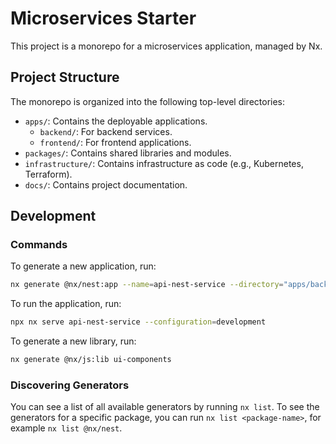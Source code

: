 # Microservices Starter

This project is a monorepo for a microservices application, managed by Nx.

## Project Structure

The monorepo is organized into the following top-level directories:

-   `apps/`: Contains the deployable applications.
    -   `backend/`: For backend services.
    -   `frontend/`: For frontend applications.
-   `packages/`: Contains shared libraries and modules.
-   `infrastructure/`: Contains infrastructure as code (e.g., Kubernetes, Terraform).
-   `docs/`: Contains project documentation.

## Development

### Commands

To generate a new application, run:
```bash
nx generate @nx/nest:app --name=api-nest-service --directory="apps/backend/api-nest-service"
```
To run the application, run:
```bash
npx nx serve api-nest-service --configuration=development
```
To generate a new library, run:
```bash
nx generate @nx/js:lib ui-components
```

### Discovering Generators
You can see a list of all available generators by running `nx list`. To see the generators for a specific package, you can run `nx list <package-name>`, for example `nx list @nx/nest`.